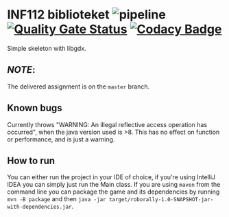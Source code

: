 # INF112 biblioteket ![pipeline](https://github.com/inf112-v20/biblioteket/workflows/pipeline/badge.svg) [![Quality Gate Status](https://sonarcloud.io/api/project_badges/measure?project=inf112&metric=alert_status&branch=develop)](https://sonarcloud.io/dashboard?id=inf112) [![Codacy Badge](https://api.codacy.com/project/badge/Grade/e66eb58244f141a0afa780171e94a1f2)](https://www.codacy.com/gh/inf112-v20/biblioteket?utm_source=github.com&amp;utm_medium=referral&amp;utm_content=inf112-v20/biblioteket&amp;utm_campaign=Badge_Grade)

Simple skeleton with libgdx. 

## *NOTE*:

The delivered assignment is on the `master` branch.

## Known bugs
Currently throws "WARNING: An illegal reflective access operation has occurred",
when the java version used is >8. This has no effect on function or performance,
and is just a warning.

## How to run

You can either run the project in your IDE of choice, if you're using IntelliJ
IDEA you can simply just run the Main class. If you are using `maven` from the
command line you can package the game and its dependencies by running `mvn -B
package` and then `java -jar
target/roborally-1.0-SNAPSHOT-jar-with-dependencies.jar`.

